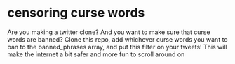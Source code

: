 # censoring curse words

Are you making a twitter clone? And you want to make sure that curse words are banned?
Clone this repo, add whichever curse words you want to ban to the banned_phrases array, and put this filter on your tweets!
This will make the internet a bit safer and more fun to scroll around on 
